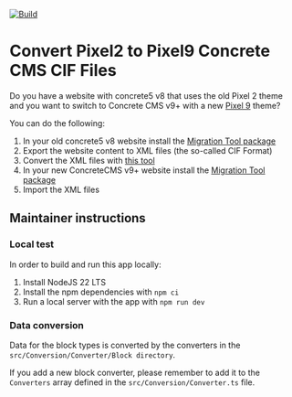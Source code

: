 [![Build](https://github.com/mlocati/pixel2to9/actions/workflows/build.yml/badge.svg)](https://github.com/mlocati/pixel2to9/actions/workflows/build.yml)

# Convert Pixel2 to Pixel9 Concrete CMS CIF Files

Do you have a website with concrete5 v8 that uses the old Pixel 2 theme and you want to switch to Concrete CMS v9+ with a new [Pixel 9](https://market.concretecms.com/products/2140e37d-cf89-11ee-b9df-0a97d4ce16b9) theme?

You can do the following:

1. In your old concrete5 v8 website install the [Migration Tool package](https://github.com/concretecms/addon_migration_tool)
2. Export the website content to XML files (the so-called CIF Format)
3. Convert the XML files with [this tool](https://mlocati.github.io/pixel2to9/)
4. In your new ConcreteCMS v9+ website install the [Migration Tool package](https://github.com/concretecms/migration_tool)
5. Import the XML files


## Maintainer instructions

### Local test

In order to build and run this app locally:

1. Install NodeJS 22 LTS
2. Install the npm dependencies with `npm ci`
3. Run a local server with the app with `npm run dev`

### Data conversion

Data for the block types is converted by the converters in the `src/Conversion/Converter/Block directory`.

If you add a new block converter, please remember to add it to the `Converters` array defined in the `src/Conversion/Converter.ts` file.

